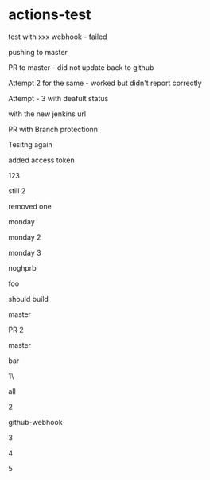 # actions-test

test with xxx webhook - failed 

pushing to master 


PR to master - did not update back to github


Attempt 2 for the same - worked but didn't report correctly 

Attempt - 3 with deafult status


with the new jenkins url 

PR with Branch protectionn


Tesitng again


added access token 

123

still 2 

removed one 

monday

monday 2 

monday 3 

noghprb

foo

should build

master

PR 2

master


bar

1\


all

2

github-webhook


3


4

5
